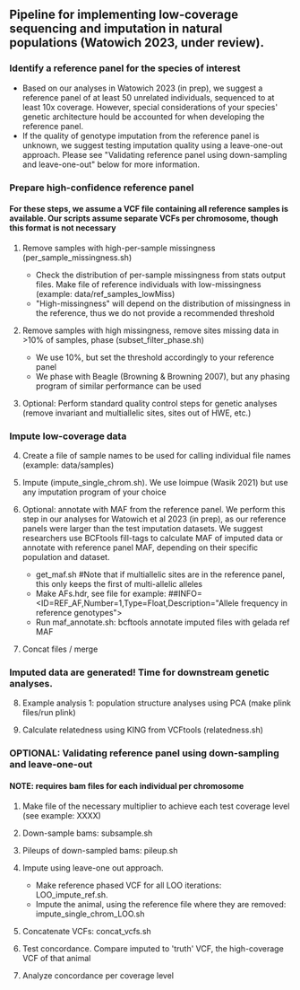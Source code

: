 ## Pipeline for implementing low-coverage sequencing and imputation in natural populations (Watowich 2023, under review). 


### Identify a reference panel for the species of interest
* Based on our analyses in Watowich 2023 (in prep), we suggest a reference panel of at least 50 unrelated individuals, sequenced to at least 10x coverage. However, special considerations of your species' genetic architecture hould be accounted for when developing the reference panel.
* If the quality of genotype imputation from the reference panel is unknown, we suggest testing imputation quality using a leave-one-out approach. Please see "Validating reference panel using down-sampling and leave-one-out" below for more information. 


### Prepare high-confidence reference panel
#### For these steps, we assume a VCF file containing all reference samples is available. Our scripts assume separate VCFs per chromosome, though this format is not necessary

1. Remove samples with high-per-sample missingness (per_sample_missingness.sh)
   * Check the distribution of per-sample missingness from stats output files. Make file of reference individuals with low-missingness (example: data/ref_samples_lowMiss)
   * "High-missingness" will depend on the distribution of missingness in the reference, thus we do not provide a recommended threshold

2. Remove samples with high missingness, remove sites missing data in >10% of samples, phase (subset_filter_phase.sh)
   * We use 10%, but set the threshold accordingly to your reference panel
   * We phase with Beagle (Browning & Browning 2007), but any phasing program of similar performance can be used

3. Optional: Perform standard quality control steps for genetic analyses (remove invariant and multiallelic sites, sites out of HWE, etc.)


### Impute low-coverage data
4. Create a file of sample names to be used for calling individual file names (example: data/samples)

5. Impute (impute_single_chrom.sh). We use loimpue (Wasik 2021) but use any imputation program of your choice

6. Optional: annotate with MAF from the reference panel. We perform this step in our analyses for Watowich et al 2023 (in prep), as our reference panels were larger than the test imputation datasets. We suggest researchers use BCFtools fill-tags to calculate MAF of imputed data or annotate with reference panel MAF, depending on their specific population and dataset. 
   * get_maf.sh #Note that if multiallelic sites are in the reference panel, this only keeps the first of multi-allelic alleles
   * Make AFs.hdr, see file for example: ##INFO=<ID=REF_AF,Number=1,Type=Float,Description="Allele frequency in reference genotypes">
   * Run maf_annotate.sh: bcftools annotate imputed files with gelada ref MAF 

7. Concat files / merge 

### Imputed data are generated! Time for downstream genetic analyses. 
8. Example analysis 1: population structure analyses using PCA (make plink files/run plink)

9. Calculate relatedness using KING from VCFtools (relatedness.sh)

### OPTIONAL: Validating reference panel using down-sampling and leave-one-out
#### NOTE: requires bam files for each individual per chromosome

1. Make file of the necessary multiplier to achieve each test coverage level (see example: XXXX)

2. Down-sample bams: subsample.sh

3. Pileups of down-sampled bams: pileup.sh

4. Impute using leave-one out approach.
   * Make reference phased VCF for all LOO iterations: LOO_impute_ref.sh.
   * Impute the animal, using the reference file where they are removed: impute_single_chrom_LOO.sh

5. Concatenate VCFs: concat_vcfs.sh

6. Test concordance. Compare imputed to 'truth' VCF, the high-coverage VCF of that animal

7. Analyze concordance per coverage level 
